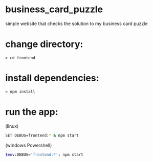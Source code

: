 # business_card_puzzle
 simple website that checks the solution to my business card puzzle



# change directory:
    > cd frontend

# install dependencies:
    > npm install

# run the app:
(linux)
```bash
SET DEBUG=frontend:* & npm start
```
(windows Powershell)
```bash
$env:DEBUG='frontend:*'; npm start
```